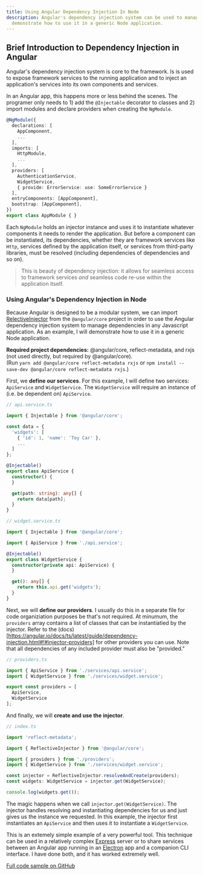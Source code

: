 ```yaml
---
title: Using Angular Dependency Injection In Node
description: Angular's dependency injection system can be used to manage dependencies in any Javascript application. As an example, I will
  demonstrate how to use it in a generic Node application.
---
```


## Brief Introduction to Dependency Injection in Angular

Angular's dependency injection system is core to the framework. Is is used to expose framework services to the running application and to
inject an application's services into its own components and services.

In an Angular app, this happens more or less behind the scenes. The programer only needs to 1) add the `@Injectable` decorator to classes
and 2) import modules and declare providers when creating the `NgModule`.

```typescript
@NgModule({
  declarations: [
    AppComponent,
    ...
  ],
  imports: [
    HttpModule,
    ...
  ],
  providers: [
    AuthenticationService,
    WidgetService,
    { provide: ErrorService: use: SomeErrorService }
  ],
  entryComponents: [AppComponent],
  bootstrap: [AppComponent],
})
export class AppModule { }
```

Each `NgModule` holds an injector instance and uses it to instantiate whatever components it needs to render the application. But before a
component can be instantiated, its dependencies, whether they are framework services like `Http`, services defined by the application
itself, or services from third-party libraries, must be resolved (including dependencies of dependencies and so on).

>This is beauty of dependency injection: it allows for seamless access to framework services *and* seamless code re-use within the
application itself.

### Using Angular's Dependency Injection in Node

Because Angular is designed to be a modular system, we can import
[RelectiveInjector](https://angular.io/docs/ts/latest/api/core/index/ReflectiveInjector-class.html)
from the `@angular/core` project in order to use the Angular dependency injection system to manage dependencies in any Javascript
application. As an example, I will demonstrate how to use it in a generic Node application.

**Required project dependencies:**
@angular/core, reflect-metadata, and rxjs (not used directly, but required by @angular/core).<br />
(Run `yarn add @angular/core reflect-metadata rxjs` or `npm install --save-dev @angular/core reflect-metadata rxjs`.)

First, we **define our services**. For this example, I will define two services: `ApiService` and `WidgetService`. The `WidgetService` will
require an instance of (i.e. be dependent on) `ApiService`.

```typescript
// api.service.ts

import { Injectable } from '@angular/core';

const data = {
  'widgets': [
    { 'id': 1, 'name': 'Toy Car' },
    ...
  ]
};

@Injectable()
export class ApiService {
  constructor() {
  }

  get(path: string): any[] {
    return data[path];
  }
}

// widget.service.ts

import { Injectable } from '@angular/core';

import { ApiService } from './api.service';

@Injectable()
export class WidgetService {
  constructor(private api: ApiService) {
  }

  get(): any[] {
    return this.api.get('widgets');
  }
}
```

Next, we will **define our providers**. I usually do this in a separate file for code organiziation purposes be that's not required. At
minumum, the `providers` array contains a list of classes that can be instantiatied by the injector. Refer to the
(docs)[https://angular.io/docs/ts/latest/guide/dependency-injection.html#!#injector-providers] for other providers you can use. Note that
all dependencies of any included provider must also be "provided."

```typescript
// providers.ts

import { ApiService } from './services/api.service';
import { WidgetService } from './services/widget.service';

export const providers = [
  ApiService,
  WidgetService
];
```

And finally, we will **create and use the injector**.

```typescript
// index.ts

import 'reflect-metadata';

import { ReflectiveInjector } from '@angular/core';

import { providers } from './providers';
import { WidgetService } from './services/widget.service';

const injector = ReflectiveInjector.resolveAndCreate(providers);
const widgets: WidgetService = injector.get(WidgetService);

console.log(widgets.get());
```

The magic happens when we call `injector.get(WidgetService)`. The injector handles resolving and instantiating dependencies for us and just
gives us the instance we requested. In this example, the injector first instantiates an `ApiService` and then uses it to instantiate a
`WidgetService`.

This is an extemely simple example of a very powerful tool. This technique can be used in a relatively complex [Express](http://expressjs.com/)
server or to share services between an Angular app running in an [Electron](http://electron.atom.io/) app and a companion CLI interface.
I have done both, and it has worked extremely well.

[Full code sample on GitHub](https://github.com/kevinphelps/blog-companion-projects/tree/master/using-angular-dependency-injection-in-node)
